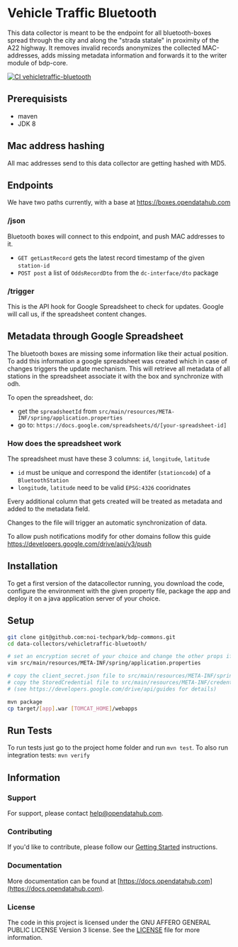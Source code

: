 <!--
SPDX-FileCopyrightText: NOI Techpark <digital@noi.bz.it>

SPDX-License-Identifier: CC0-1.0
-->

# Vehicle Traffic Bluetooth

This data collector is meant to be the endpoint for all bluetooth-boxes spread
through the city and along the "strada statale" in proximity of the A22 highway.
It removes invalid records anonymizes the collected MAC-addresses, adds missing
metadata information and forwards it to the writer module of bdp-core.

[![CI vehicletraffic-bluetooth](https://github.com/noi-techpark/bdp-commons/actions/workflows/ci-vehicletraffic-bluetooth.yml/badge.svg)](https://github.com/noi-techpark/bdp-commons/actions/workflows/ci-vehicletraffic-bluetooth.yml)

## Prerequisists
- maven
- JDK 8

## Mac address hashing
All mac addresses send to this data collector are getting hashed with MD5.

## Endpoints

We have two paths currently, with a base at https://boxes.opendatahub.com

### /json
Bluetooth boxes will connect to this endpoint, and push MAC addresses to it.

- `GET getLastRecord` gets the latest record timestamp of the given `station-id`
- `POST post` a list of `OddsRecordDto` from the `dc-interface/dto` package

### /trigger
This is the API hook for Google Spreadsheet to check for updates. Google will
call us, if the spreadsheet content changes.

## Metadata through Google Spreadsheet
The bluetooth boxes are missing some information like their actual position. To
add this information a google spreadsheet was created which in case of changes
triggers the update mechanism. This will retrieve all metadata of all stations
in the spreadsheet associate it with the box and synchronize with odh.

To open the spreadsheet, do:
- get the `spreadsheetId` from `src/main/resources/META-INF/spring/application.properties`
- go to: `https://docs.google.com/spreadsheets/d/[your-spreadsheet-id]`

### How does the spreadsheet work
The spreadsheet must have these 3 columns: `id`, `longitude`, `latitude`
- `id` must be unique and correspond the identifer (`stationcode`) of a
  `BluetoothStation`
- `longitude`, `latitude` need to be valid `EPSG:4326` cooridnates

Every additional column that gets created will be treated as metadata and added
to the metadata field.

Changes to the file will trigger an automatic synchronization of data.

To allow push notifications modify for other domains follow this guide
https://developers.google.com/drive/api/v3/push

## Installation
To get a first version of the datacollector running, you download the code,
configure the environment with the given property file, package the app and
deploy it on a java application server of your choice.

## Setup

```sh
git clone git@github.com:noi-techpark/bdp-commons.git
cd data-collectors/vehicletraffic-bluetooth/

# set an encryption secret of your choice and change the other props if needed
vim src/main/resources/META-INF/spring/application.properties

# copy the client_secret.json file to src/main/resources/META-INF/spring
# copy the StoredCredential file to src/main/resources/META-INF/credentials
# (see https://developers.google.com/drive/api/guides for details)

mvn package
cp target/[app].war [TOMCAT_HOME]/webapps
```

## Run Tests
To run tests just go to the project home folder and run `mvn test`. To also run
integration tests: `mvn verify`

## Information

### Support

For support, please contact [help@opendatahub.com](mailto:help@opendatahub.com).

### Contributing

If you'd like to contribute, please follow our [Getting
Started](https://github.com/noi-techpark/odh-docs/wiki/Contributor-Guidelines:-Getting-started)
instructions.

### Documentation

More documentation can be found at
[https://docs.opendatahub.com](https://docs.opendatahub.com).

### License

The code in this project is licensed under the GNU AFFERO GENERAL PUBLIC LICENSE
Version 3 license. See the [LICENSE](../../LICENSE) file for more information.

